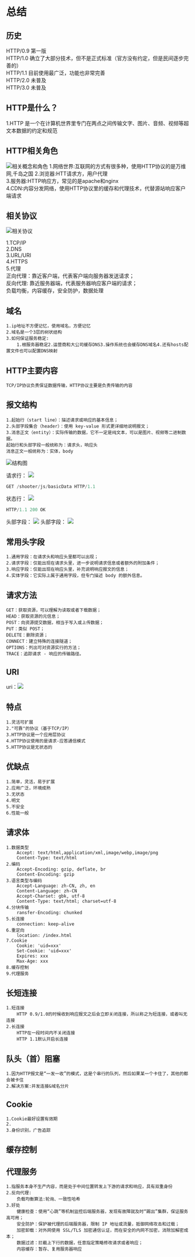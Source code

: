 # 总结

## 历史

HTTP/0.9 第一版  
HTTP/1.0 确立了大部分技术，但不是正式标准（官方没有约定，但是民间逐步完善的）  
HTTP/1.1 目前使用最广泛，功能也非常完善  
HTTP/2.0 未普及  
HTTP/3.0 未普及  

## HTTP是什么？

1.HTTP 是一个在计算机世界里专门在两点之间传输文字、图片、音频、视频等超文本数据的约定和规范

## HTTP相关角色

![相关概念和角色](https://static001.geekbang.org/resource/image/51/64/5102fc33d04b59b36971a5e487779864.png)
1.网络世界:互联网的方式有很多种，使用HTTP协议的是万维网,千岛之国
2.浏览器:HTT请求方，用户代理  
3.服务器:HTTP响应方，常见的是apache和nginx  
4.CDN:内容分发网络，使用HTTP协议里的缓存和代理技术，代替源站响应客户端请求

## 相关协议

![相关协议](https://static001.geekbang.org/resource/image/1e/81/1e7533f765d2ede0abfab73cf6b57781.png)

1.TCP/IP  
2.DNS  
3.URL/URI  
4.HTTPS  
5.代理  
    正向代理：靠近客户端，代表客户端向服务器发送请求；  
    反向代理: 靠近服务器端，代表服务器响应客户端的请求；  
    负载均衡，内容缓存，安全防护，数据处理

## 域名

    1.ip地址不方便记忆，使用域名，方便记忆  
    2.域名是一个3层的树状结构
    3.如何保证服务稳定:  
        1.根服务器稳定2.运营商和大公司缓存DNS3.操作系统也会缓存DNS域名4.还有hosts配置文件也可以配置DNS映射  

## HTTP主要内容

    TCP/IP协议负责保证数据传输，HTTP协议主要是负责传输的内容  

## 报文结构

    1.起始行（start line）：描述请求或响应的基本信息；
    2.头部字段集合（header）：使用 key-value 形式更详细地说明报文；
    3.消息正文（entity）：实际传输的数据，它不一定是纯文本，可以是图片、视频等二进制数据。
    起始行和头部字段一般统称为：请求头，响应头
    消息正文一般统称为：实体，body

![结构图](https://static001.geekbang.org/resource/image/62/3c/62e061618977565c22c2cf09930e1d3c.png)

请求行： ![ ](https://static001.geekbang.org/resource/image/36/b9/36108959084392065f36dff3e12967b9.png)

```js
GET /shooter/js/basicData HTTP/1.1
```

状态行： ![ ](https://static001.geekbang.org/resource/image/a1/00/a1477b903cd4d5a69686683c0dbc3300.png)

```js
HTTP/1.1 200 OK
```

头部字段： ![ ](https://static001.geekbang.org/resource/image/1f/ea/1fe4c1121c50abcf571cebd677a8bdea.png)
头部字段： ![ ](https://static001.geekbang.org/resource/image/cb/75/cb0d1d2c56400fe9c9988ee32842b175.png)

## 常用头字段

    1.通用字段：在请求头和响应头里都可以出现；
    2.请求字段：仅能出现在请求头里，进一步说明请求信息或者额外的附加条件；
    3.响应字段：仅能出现在响应头里，补充说明响应报文的信息；
    4.实体字段：它实际上属于通用字段，但专门描述 body 的额外信息。

## 请求方法

    GET：获取资源，可以理解为读取或者下载数据；  
    HEAD：获取资源的元信息；  
    POST：向资源提交数据，相当于写入或上传数据；  
    PUT：类似 POST；  
    DELETE：删除资源；  
    CONNECT：建立特殊的连接隧道；  
    OPTIONS：列出可对资源实行的方法；  
    TRACE：追踪请求 - 响应的传输路径。  

## URI

   uri：![ ](https://static001.geekbang.org/resource/image/46/2a/46581d7e1058558d8e12c1bf37d30d2a.png)

## 特点

    1.灵活可扩展  
    2."可靠"的协议（基于TCP/IP）  
    3.HTTP协议是一个应用层协议  
    4.HTTP协议使用的是请求-应答通信模式  
    5.HTTP协议是无状态的  

## 优缺点

    1.简单，灵活，易于扩展
    2.应用广泛，环境成熟
    3.无状态
    4.明文
    5.不安全
    6.性能一般

## 请求体

    1.数据类型 
        Accept: text/html,application/xml,image/webp,image/png
        Content-Type: text/html  
    2.编码
        Accept-Encoding: gzip, deflate, br
        Content-Encoding: gzip  
    3.语言类型与编码
        Accept-Language: zh-CN, zh, en
        Content-Language: zh-CN
        Accept-Charset: gbk, utf-8
        Content-Type: text/html; charset=utf-8  
    4.分块传输
        ransfer-Encoding: chunked
    5.长连接
        connection: keep-alive
    6.重定向
        location: /index.html
    7.Cookie
        Cookie: 'uid=xxx'
        Set-Cookie: 'uid=xxx'
        Expires: xxx
        Max-Age: xxx
    8.缓存控制
    9.代理服务

## 长短连接

    1.短连接
        HTTP 0.9/1.0的时候收到响应报文之后会立即关闭连接，所以称之为短连接，或者叫无连接
    2.长连接
        HTTP在一段时间内不关闭连接
        HTTP 1.1默认开启长连接

## 队头（首）阻塞

    1.因为HTTP报文是“一发一收”的模式，这是个串行的队列，然后如果某一个卡住了，其他的都会被卡住
    2.解决方案:并发连接&域名分片

## Cookie

    1.Cookie最好设置有效期
    2.
    3.身份识别，广告追踪

## 缓存控制

## 代理服务

    1.指服务本身不生产内容，而是处于中间位置转发上下游的请求和响应，具有双重身份
    2.反向代理:
        负载均衡算法:轮询、一致性哈希
    3.好处
        健康检查：使用“心跳”等机制监控后端服务器，发现有故障就及时“踢出”集群，保证服务高可用；
        安全防护：保护被代理的后端服务器，限制 IP 地址或流量，抵御网络攻击和过载；
        加密卸载：对外网使用 SSL/TLS 加密通信认证，而在安全的内网不加密，消除加解密成本；
        数据过滤：拦截上下行的数据，任意指定策略修改请求或者响应；
        内容缓存：暂存、复用服务器响应
